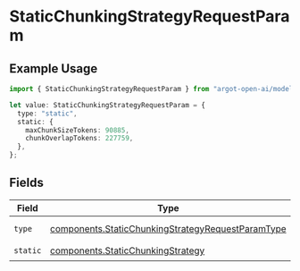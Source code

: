 # StaticChunkingStrategyRequestParam

## Example Usage

```typescript
import { StaticChunkingStrategyRequestParam } from "argot-open-ai/models/components";

let value: StaticChunkingStrategyRequestParam = {
  type: "static",
  static: {
    maxChunkSizeTokens: 90885,
    chunkOverlapTokens: 227759,
  },
};
```

## Fields

| Field                                                                                                                  | Type                                                                                                                   | Required                                                                                                               | Description                                                                                                            |
| ---------------------------------------------------------------------------------------------------------------------- | ---------------------------------------------------------------------------------------------------------------------- | ---------------------------------------------------------------------------------------------------------------------- | ---------------------------------------------------------------------------------------------------------------------- |
| `type`                                                                                                                 | [components.StaticChunkingStrategyRequestParamType](../../models/components/staticchunkingstrategyrequestparamtype.md) | :heavy_check_mark:                                                                                                     | Always `static`.                                                                                                       |
| `static`                                                                                                               | [components.StaticChunkingStrategy](../../models/components/staticchunkingstrategy.md)                                 | :heavy_check_mark:                                                                                                     | N/A                                                                                                                    |